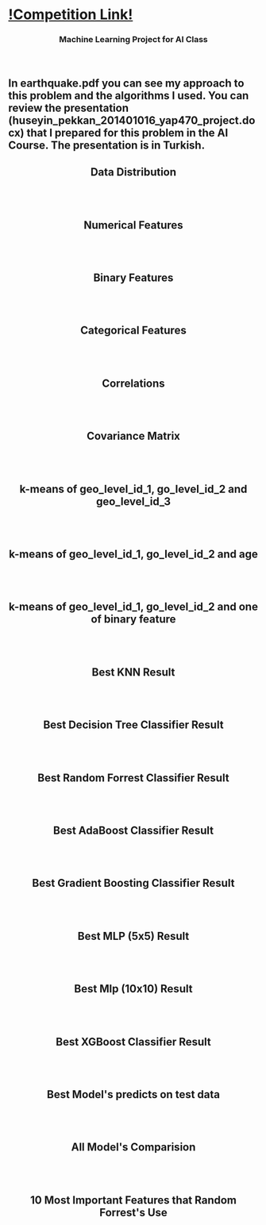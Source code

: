 ﻿ # <a href="https://www.drivendata.org/competitions/57/nepal-earthquake/" target="_blank">!Competition Link!</a></br>
 ### <p align="center">Machine Learning Project for AI Class </p> </br>

## In earthquake.pdf you can see my approach to this problem and the algorithms I used. You can review the presentation (huseyin_pekkan_201401016_yap470_project.docx) that I prepared for this problem in the AI Course. The presentation is in Turkish.

## <p align="center">Data Distribution</p> 
<p align="center" ><img src="https://user-images.githubusercontent.com/75019129/201914676-ca7f4fbc-c637-4f6a-8117-376aae7a8016.png" alt="">
</p></br>

## <p align="center">Numerical Features</p>
<p align="center" ><img src="https://user-images.githubusercontent.com/75019129/201914699-0a274507-bb33-4765-a918-31c95854d409.png" alt="">
</p></br>

## <p align="center">Binary Features</p>
<p align="center" ><img src="https://user-images.githubusercontent.com/75019129/201914728-46ebdb87-7820-423d-bee8-6c590748350c.png" alt="">
</p></br>

## <p align="center">Categorical Features</p>
<p align="center" ><img src="https://user-images.githubusercontent.com/75019129/201914749-650d689f-1d41-45b8-84ae-0d08b1c5244e.png" alt="">
</p></br>

## <p align="center">Correlations</p>
<p align="center" ><img src="https://user-images.githubusercontent.com/75019129/201914775-f056b624-0fe7-486f-b688-8105556ce505.png" alt="">
</p></br>

## <p align="center">Covariance Matrix</p>
<p align="center" ><img src="https://user-images.githubusercontent.com/75019129/201914790-0410abe0-5589-4d76-9491-aa43f1c3f0cc.png" alt="">
</p></br>

## <p align="center">k-means of geo_level_id_1, go_level_id_2 and geo_level_id_3</p> 
<p align="center" ><img src="https://user-images.githubusercontent.com/75019129/201914809-9322d95c-1f01-471b-911f-ba8cfaea4297.png" alt="">
</p></br>

## <p align="center">k-means of geo_level_id_1, go_level_id_2 and age</p> 
<p align="center" ><img src="https://user-images.githubusercontent.com/75019129/201914827-9aee54b4-27a4-4fc8-ba38-20f7b108d443.png" alt="">
</p></br>

## <p align="center">k-means of geo_level_id_1, go_level_id_2 and one of binary feature</p> 
<p align="center" ><img src="https://user-images.githubusercontent.com/75019129/201914850-3b2ffe5e-9464-49f5-95eb-b7c6a7edf133.png" alt="">
</p></br>

## <p align="center">Best KNN Result</p>
<p align="center" ><img src="https://user-images.githubusercontent.com/75019129/201914877-2ab7674f-f175-425b-a98f-3b9456a95823.png" alt="">
</p></br>

## <p align="center">Best Decision Tree Classifier Result</p>
<p align="center" ><img src="https://user-images.githubusercontent.com/75019129/201914893-192beaa1-fc55-484c-9b4f-7f330d3f3df3.png" alt="">
</p></br>

## <p align="center">Best Random Forrest Classifier Result</p> 
<p align="center" ><img src="https://user-images.githubusercontent.com/75019129/201914902-3f88abf3-aad2-4966-8a6c-6f728b1f88c5.png" alt="">
</p></br>

## <p align="center">Best AdaBoost Classifier Result</p>
<p align="center" ><img src="https://user-images.githubusercontent.com/75019129/201914918-67de7bfe-24ba-4405-90ad-341a81b1d62e.png" alt="">
</p></br>

## <p align="center">Best Gradient Boosting Classifier Result</p>
<p align="center" ><img src="https://user-images.githubusercontent.com/75019129/201914929-545cb5df-0836-4903-964c-2ef83612c2a7.png" alt="">
</p></br>

## <p align="center">Best MLP (5x5) Result</p>
<p align="center" ><img src="https://user-images.githubusercontent.com/75019129/201914949-b288183c-2a4a-4a72-82e0-952d3273e481.png" alt="">
</p></br>

## <p align="center">Best Mlp (10x10) Result</p>
<p align="center" ><img src="https://user-images.githubusercontent.com/75019129/201914973-93f889d3-9056-4285-80eb-e59243577adf.png" alt="">
</p></br>

## <p align="center">Best XGBoost Classifier Result</p>
<p align="center" ><img src="https://user-images.githubusercontent.com/75019129/201914994-1a32eb4f-d04f-4dad-a8a2-27700d19012d.png" alt="">
</p></br>

## <p align="center">Best Model's predicts on test data</p>
<p align="center" ><img src="https://user-images.githubusercontent.com/75019129/201915036-bbece328-7a53-4a0f-962b-174079232201.png" alt="">
</p></br>

## <p align="center">All Model's Comparision</p>
<p align="center" ><img src="https://user-images.githubusercontent.com/75019129/201916593-74bb2d84-718f-4528-a0bc-acac1b1e4152.png" alt="">
</p></br>

## <p align="center">10 Most Important Features that Random Forrest's Use</p>
<p align="center" ><img src="https://user-images.githubusercontent.com/75019129/201915117-5b43ec69-a0ea-4450-aa8e-1bb33b485167.png" alt="">
</p></br>

